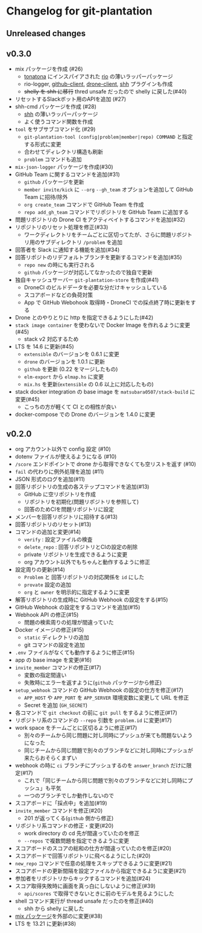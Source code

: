 # Changelog for git-plantation

## Unreleased changes

## v0.3.0

* mix パッケージを作成 (#26)
  * [tonatona](http://hackage.haskell.org/package/tonatona) にインスパイアされた [rio](http://hackage.haskell.org/package/rio) の薄いラッパーパッケージ
  * rio-logger, [github-client](https://github.com/matsubara0507/github/tree/collaborator-api), [drone-client](https://github.com/matsubara0507/drone-haskell), [shh](http://hackage.haskell.org/package/shh) プラグインも作成
  * ~~shelly を shh に移行~~ thred unsafe だったので shelly に戻した(#40)　
* リセットするSlackボット用のAPIを追加 (#27)
* shh-cmd パッケージを作成 (#28)
  * [shh](http://hackage.haskell.org/package/shh) の薄いラッパーパッケージ
  * よく使うコマンド関数を作成
* `tool` をサブサブコマンド化 (#29)
  * `git-plantation-tool (config|problem|member|repo) COMMAND` と指定する形式に変更
  * 合わせてディレクトリ構造も刷新
  * `problem` コマンドも追加
* `mix-json-logger` パッケージを作成(#30)
* GitHub Team に関するコマンドを追加(#31)
  * `github` パッケージを更新
  * `member invite/kick` に `--org` `--gh_team` オプションを追加して GitHub Team に招待/除外
  * `org create_team` コマンドで GitHub Team を作成
  * `repo add_gh_team` コマンドでリポジトリを GitHub Team に追加する
* 問題リポジトリの Drone CI をアクティベイトするコマンドを追加(#32)
* リポジトリのリセット処理を修正(#33)
  * ワークディレクトリをチームごとに区切ってたが、さらに問題リポジトリ用のサブディレクトリ `/problem` を追加
* 回答者を Slack に通知する機能を追加(#34)
* 回答リポジトのリデフォルトブランチを更新するコマンドを追加(#35)
  * `repo new` の時にも実行される
  * `github` パッケージが対応してなかったので独自で更新
* 独自キャッシュサーバー `git-plantation-store` を作成(#41)
  * DroneCI のビルドデータを必要な分だけキャッシュしている
  * スコアボードなどの負荷対策
  * App で GitHub Webohook 取得時・DroneCI での採点終了時に更新をする
* Drone とのやりとりに http を指定できるようにした(#42)
* `stack image container` を使わないで Docker Image を作れるように変更(#45)
  * stack v2 対応するため
* LTS を 14.6 に更新(#45)
  * `extensible` のバージョンを 0.6.1 に変更
  * `drone` のバージョンを 1.0.1 に更新
  * `github` を更新 (0.22 をマージしたもの)
  * `elm-export` から `elmap.hs` に変更
  * `mix.hs` を更新(`extensible` の 0.6 以上に対応したもの)
* stack docker integration の base image を `matsubara0507/stack-build` に変更(#45)
  * こっちの方が軽くて CI との相性が良い
* docker-compose での Drone のバージョンを 1.4.0 に変更

## v0.2.0

* org アカウント以外で config 設定 (#10)
* dotenv ファイルが使えるようになる (#10)
* `/score` エンドポイントで drone から取得できなくても空リストを返す (#10)
* `fail` の代わりに例外処理を追加 (#11)
* JSON 形式のログを追加(#11)
* 回答リポジトリの生成の各ステップコマンドを追加(#13)
  * GitHub に空リポジトリを作成
  * リポジトリを初期化(問題リポジトリを参照して)
  * 回答のためCIを問題リポジトリに設定
* メンバーを回答リポジトリに招待する(#13)
* 回答リポジトリのリセット(#13)
* コマンドの追加と変更(#14)
  * `verify` : 設定ファイルの検査
  * `delete_repo` : 回答リポジトリとCIの設定の削除
  * private リポジトリを生成できるように変更
  * org アカウント以外でもちゃんと動作するように修正
* 設定周りの更新(#14)
  * `Problem` と 回答リポジトリの対応関係を `id` にした
  * `provate` 設定の追加
  * `org` と `owner` を明示的に指定するように変更
* 解答リポジトリの生成時に GitHub Webhook の設定をする(#15)
* GitHub Webhook の設定をするコマンドを追加(#15)
* Webhook API の修正(#15)
  * 問題の検索周りの処理が間違っていた
* Docker イメージの修正(#15)
  * `static` ディレクトリの追加
  * git コマンドの設定を追加
* `.env` ファイルがなくても動作するように修正(#15)
* app の base image を変更(#16)
* `invite_member` コマンドの修正(#17)
  * 変数の指定間違い
  * 失敗時にエラーを返すように(`github` パッケージから修正)
* `setup_webhook` コマンドの GitHub Webhook の設定の仕方を修正(#17)
  * `APP_HOST` や `APP_PORT` を `APP_SERVER` 環境変数に変更して URL を修正
  * Secret を追加 (`GH_SECRET`)
* 各コマンドで `git checkout` の前に `git pull` をするように修正(#17)
* リポジトリ系のコマンドの `--repo` 引数を `problem.id` に変更(#17)
* work space をチームごとに区切るように修正(#17)
  * 別々のチームから同じ問題に対し同時にプッシュが来ても問題ないようになった
  * 同じチームから同じ問題で別々のブランチなどに対し同時にプッシュが来たらおそらくまずい
* webhook の時に `ci` ブランチにプッシュするのを `answer_branch` だけに限定(#17)
  * これで「同じチームから同じ問題で別々のブランチなどに対し同時にプッシュ」も平気
  * 一つのブランチでしか動作しないので
* スコアボードに「採点中」を追加(#19)
* `invite_member` コマンドを修正(#20)
  * 201 が返ってくる(`github` 側から修正)
* リポジトリ系コマンドの修正・変更(#20)
  * work directory の cd 先が間違っていたのを修正
  * `--repos` で複数問題を指定できるように変更
* スコアボードのスコアの総和の仕方が間違っていたのを修正(#20)
* スコアボードで回答リポジトリに飛べるようにした(#20)
* `new_repo` コマンドで任意の処理をスキップできるように変更(#21)
* スコアボードの更新間隔を設定ファイルから指定できるように変更(#21)
* 参加者をリポジトリからキックするコマンドを追加(#24)
* スコア取得失敗時に画面を真っ白にしないように修正(#39)
  * `api/scores` で取得できないときに前のモデルを見るようにした
* shell コマンド実行が thread unsafe だったのを修正(#40)
  * shh から shelly に戻した
* [mix パッケージ](https://github.com/matsubara0507/mix.hs)を外部のに変更(#38)
* LTS を 13.21 に更新(#38)
